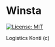 # Winsta
[![License: MIT](https://img.shields.io/badge/License-MIT-blue.svg)](https://opensource.org/licenses/MIT)

Logistics Konti (c)
